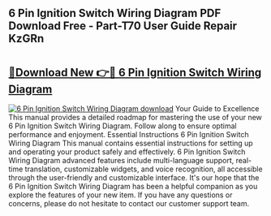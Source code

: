 ## 6 Pin Ignition Switch Wiring Diagram PDF Download Free - Part-T70 User Guide Repair KzGRn

# <h2><a href="http://dfrllix.blite.top/?on=6+Pin+Ignition+Switch+Wiring+Diagram">🔗Download New 👉🔴 6 Pin Ignition Switch Wiring Diagram</a></h2>

[![6 Pin Ignition Switch Wiring Diagram download](https://i.imgur.com/lujVjoI.png)](http://dfrllix.blite.top/?on=6+Pin+Ignition+Switch+Wiring+Diagram)
Your Guide to Excellence This manual provides a detailed roadmap for mastering the use of your new 6 Pin Ignition Switch Wiring Diagram. Follow along to ensure optimal performance and enjoyment. Essential Instructions 6 Pin Ignition Switch Wiring Diagram This manual contains essential instructions for setting up and operating your product safely and effectively. 6 Pin Ignition Switch Wiring Diagram advanced features include multi-language support, real-time translation, customizable widgets, and voice recognition, all accessible through the user-friendly and customizable interface. It's our hope that the 6 Pin Ignition Switch Wiring Diagram has been a helpful companion as you explore the features of your new item. If you have any questions or concerns, please do not hesitate to contact our customer support team.
